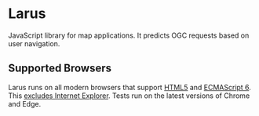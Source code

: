 # Larus
JavaScript library for map applications. It predicts OGC requests based on user navigation.

## Supported Browsers
Larus runs on all modern browsers that support [HTML5](https://html.spec.whatwg.org/multipage/) and [ECMAScript 6](http://www.ecma-international.org/ecma-262/6.0/index.html). This [excludes Internet Explorer](https://caniuse.com/#search=es6). Tests run on the latest versions of Chrome and Edge.
